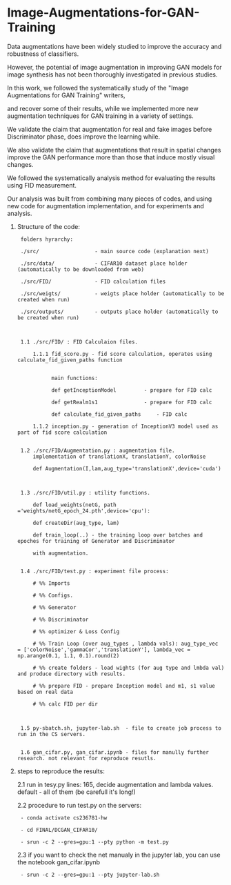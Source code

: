 # Image-Augmentations-for-GAN-Training


Data augmentations have been widely studied to improve the accuracy and robustness of classifiers.

However, the potential of image augmentation in improving GAN models for image synthesis has not been thoroughly investigated in previous studies.

In this work, we followed the systematically study of the "Image Augmentations for GAN Training" writers,

and recover some of their results, while we implemented more new augmentation techniques for GAN training in a variety of settings.

We validate the claim that augmentation for real and fake images before Discriminator phase, does improve the learning while. 

We also validate the claim that augmentations that result in spatial changes improve the GAN performance more than those that induce mostly visual changes.


We followed the systematically analysis method for evaluating the results using FID measurement. 

Our analysis was built from combining many pieces of codes, and using new code for augmentation implementation, and for experiments and analysis.


1. Structure of the code:

		folders hyrarchy:

		./src/					- main source code (explanation next)

		./src/data/				- CIFAR10 dataset place holder (automatically to be downloaded from web)

		./src/FID/				- FID calculation files

		./src/weigts/			- weigts place holder (automatically to be created when run)

		./src/outputs/			- outputs place holder (automatically to be created when run)
	

	
		1.1 ./src/FID/ : FID Calculaion files.

			1.1.1 fid_score.py - fid score calculation, operates using calculate_fid_given_paths function


			      main functions:

			      def getInceptionModel			- prepare for FID calc

			      def getRealm1s1				- prepare for FID calc

			      def calculate_fid_given_paths		- FID calc

			1.1.2 inception.py - generation of InceptionV3 model used as part of fid score calculation
		

		1.2 ./src/FID/Augmentation.py : augmentation file. 
			implementation of translationX, translationY, colorNoise

			def Augmentation(I,lam,aug_type='translationX',device='cuda')
			


		1.3 ./src/FID/util.py : utility functions.

			def load_weights(netG, path ='weights/netG_epoch_24.pth',device='cpu'):

			def createDir(aug_type, lam)

			def train_loop(..) - the training loop over batches and epoches for training of Generator and Discriminator 

			with augmentation.
			

		1.4 ./src/FID/test.py : experiment file process:

			# %% Imports

			# %% Configs.

			# %% Generator

			# %% Discriminator

			# %% optimizer & Loss Config

			# %% Train Loop (over aug_types , lambda vals): aug_type_vec   = ['colorNoise','gammaCor','translationY'], lambda_vec = np.arange(0.1, 1.1, 0.1).round(2)

			# %% create folders - load wights (for aug type and lmbda val) and produce directory with results.

			# %% prepare FID - prepare Inception model and m1, s1 value based on real data

			# %% calc FID per dir 
			


		1.5 py-sbatch.sh, jupyter-lab.sh  - file to create job process to run in the CS servers.
		

		1.6 gan_cifar.py, gan_cifar.ipynb - files for manully further research. not relevant for reproduce resutls.
		
	
	
		
2. steps to reproduce the results:


	2.1 run in tesy.py lines: 165, decide augmentation and lambda values. default -  all of them (be carefull it's long!)
	
	
	2.2 procedure to run test.py on the servers: 
	
		- conda activate cs236781-hw
		
		- cd FINAL/DCGAN_CIFAR10/
		
		- srun -c 2 --gres=gpu:1 --pty python -m test.py
		
		
	2.3 if you want to check the net manualy in the jupyter lab, you can use the notebook gan_cifar.ipynb
	
		- srun -c 2 --gres=gpu:1 --pty jupyter-lab.sh
		
			
